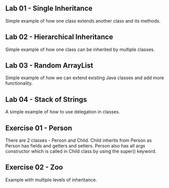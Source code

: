 Lab 01 - Single Inheritance
-

Simple example of how one class extends another class and its methods.

Lab 02 - Hierarchical Inheritance
-

Simple example of how one class can be inherited by multiple classes.

Lab 03 - Random ArrayList
-

Simple example of how we can extend existing Java classes and add more functionality. 

Lab 04 - Stack of Strings 
-

A simple example of how to use delegation in classes. 

Exercise 01 - Person
-

There are 2 classes - Person and Child. Child inherits from Person as Person has fields and getters and setters. Person 
also has all args constructor which is called in Child class by using the super() keyword. 

Exercise 02 - Zoo
-

Example with multiple levels of inheritance. 